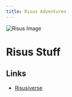 ```yaml
---
title: Risus Adventures
---
```


![Risus Image](http://www.risusiverse.com/_/rsrc/1352864655264/home/We%20need%20you.png)

# Risus Stuff
## Links
- [Risusiverse](http://www.risusiverse.com/)
